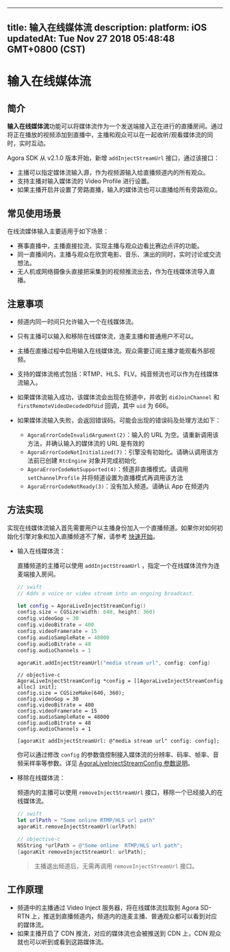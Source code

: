 
---
title: 输入在线媒体流
description: 
platform: iOS
updatedAt: Tue Nov 27 2018 05:48:48 GMT+0800 (CST)
---
# 输入在线媒体流
## 简介

**输入在线媒体流**功能可以将媒体流作为一个发送端接入正在进行的直播房间。通过将正在播放的视频添加到直播中，主播和观众可以在一起收听/观看媒体流的同时，实时互动。

Agora SDK 从 v2.1.0 版本开始，新增 `addInjectStreamUrl` 接口，通过该接口：

- 主播可以指定媒体流输入源，作为视频源输入给直播频道内的所有观众。
- 支持主播对输入媒体流的 Video Profile 进行设置。
- 如果主播开启并设置了旁路直播，输入的媒体流也可以直播给所有旁路观众。

## 常见使用场景

在线流媒体输入主要适用于如下场景：

- 赛事直播中，主播直接拉流，实现主播与观众边看比赛边点评的功能。
- 同一直播间内，主播与观众在欣赏电影、音乐、演出的同时，实时讨论或交流想法。
- 无人机或网络摄像头直接把采集到的视频推流出去，作为在线媒体流导入直播。

## 注意事项

- 频道内同一时间只允许输入一个在线媒体流。
- 只有主播可以输入和移除在线媒体流，连麦主播和普通用户不可以。
- 主播在直播过程中启用输入在线媒体流。观众需要订阅主播才能观看外部视频。
- 支持的媒体流格式包括：RTMP、HLS、FLV。纯音频流也可以作为在线媒体流输入。
- 如果媒体流输入成功，该媒体流会出现在频道中，并收到 `didJoinChannel` 和 `firstRemoteVideoDecodedOfUid` 回调，其中 `uid` 为 666。
- 如果媒体流输入失败，会返回错误码。可能会出现的错误码及处理方法如下：

  - `AgoraErrorCodeInvalidArgument(2)`：输入的 URL 为空。请重新调用该方法，并确认输入的媒体流的 URL 是有效的
  - `AgoraErrorCodeNotInitialized(7)`：引擎没有初始化。请确认调用该方法前已创建 `RtcEngine` 对象并完成初始化
  - `AgoraErrorCodeNotSupported(4)`：频道非直播模式。请调用 `setChannelProfile` 并将频道设置为直播模式再调用该方法
  - `AgoraErrorCodeNotReady(3)`：没有加入频道。请确认 App 在频道内


## 方法实现

实现在线媒体流输入首先需要用户以主播身份加入一个直播频道。如果你对如何初始化引擎对象和加入直播频道不了解，请参考 [快速开始](https://docs.agora.io/cn/Interactive%20Broadcast/ios_video?platform=iOS)。

- 输入在线媒体流：

	直播频道的主播可以使用 `addInjectStreamUrl` ，指定一个在线媒体流作为连麦端接入房间。
	
	```swift
	// swift
	// Adds a voice or video stream into an ongoing broadcast.

	let config = AgoraLiveInjectStreamConfig()
	config.size = CGSize(width: 640, height: 360)
	config.videoGop = 30
	config.videoBitrate = 400
	config.videoFramerate = 15
	config.audioSampleRate = 48000
	config.audioBitrate = 48
	config.audioChannels = 1

	agoraKit.addInjectStreamUrl("media stream url", config: config)
	```

	```objecitve-c
	// objective-c
	AgoraLiveInjectStreamConfig *config = [[AgoraLiveInjectStreamConfig alloc] init];
	config.size = CGSizeMake(640, 360);
	config.videoGop = 30
	config.videoBitrate = 400
	config.videoFramerate = 15
	config.audioSampleRate = 48000
	config.audioBitrate = 48
	config.audioChannels = 1

	[agoraKit addInjectStreamUrl: @"media stream url" config: config];
	```

	你可以通过修改 `config` 的参数值控制接入媒体流的分辨率、码率、帧率、音频采样率等参数。详见 [AgoraLiveInjectStreamConfig 参数说明](https://docs.agora.io/cn/Interactive%20Broadcast/API%20Reference/oc/Classes/AgoraLiveInjectStreamConfig.html)。

- 移除在线媒体流：

	频道内的主播可以使用 `removeInjectStreamUrl` 接口，移除一个已经接入的在线媒体流。

	```swift
	// swift
	let urlPath = "Some online RTMP/HLS url path"
	agoraKit.removeInjectStreamUrl(urlPath)
	```

	```objective-c
	// objective-c
	NSString *urlPath = @"Some online  RTMP/HLS url path";
	[agoraKit removeInjectStreamUrl: urlPath];
	```

	> 主播退出频道后，无需再调用 `removeInjectStreamUrl` 接口。

## 工作原理
- 频道中的主播通过 Video Inject 服务器，将在线媒体流拉取到 Agora SD-RTN 上，推送到直播频道内，频道内的连麦主播、普通观众都可以看到对应的媒体流。
- 如果主播开启了 CDN 推流，对应的媒体流也会被推送到 CDN 上，CDN 观众就也可以听到或看到这路媒体流。
